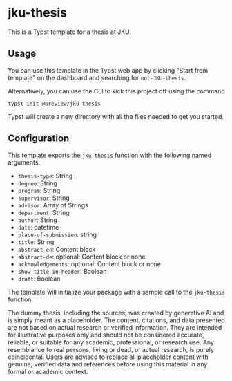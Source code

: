 # jku-thesis
This is a Typst template for a thesis at JKU.

## Usage
You can use this template in the Typst web app by clicking "Start from template" on the dashboard and searching for `not-JKU-thesis`.

Alternatively, you can use the CLI to kick this project off using the command
```
typst init @preview/jku-thesis
```

Typst will create a new directory with all the files needed to get you started.

## Configuration
This template exports the `jku-thesis` function with the following named arguments:

- `thesis-type`: String
- `degree`: String
- `program`: String
- `supervisor`: String
- `advisor`: Array of Strings
- `department`: String
- `author`: String
- `date`: datetime
- `place-of-submission`: string
- `title`: String
- `abstract-en`: Content block
- `abstract-de`: optional: Content block or none
- `acknowledgements`: optional: Content block or none
- `show-title-in-header`: Boolean
- `draft`: Boolean

The template will initialize your package with a sample call to the `jku-thesis` function.

The dummy thesis, including the sources, was created by generative AI and is simply meant as a placeholder. The content, citations, and data presented are not based on actual research or verified information. They are intended for illustrative purposes only and should not be considered accurate, reliable, or suitable for any academic, professional, or research use. Any resemblance to real persons, living or dead, or actual research, is purely coincidental. Users are advised to replace all placeholder content with genuine, verified data and references before using this material in any formal or academic context. 


